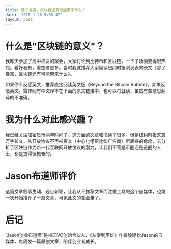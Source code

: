 ```yaml
---
title: 除了暴富，区块链还有可能带来什么？
date: '2018-1-28 5:05:47'
layout: post
---
```


# 什么是"区块链的意义"？

我昨天参加了高中校友的聚会，大家讨论到比特币和区块链，一下子场面变得很热烈。看好者有，看空者更多。当时我就推荐大家阅读纽约时报刚发表的长文《除了暴富，区块链还有可能带来什么》。

如果你不反感英文，推荐直接阅读英文版《Beyond the Bitcoin Bubble》。如果反感英文，雷锋网有中文译本在下面的原文链接中，也可以将就读，虽然有些意思翻译的不准确。

# 我为什么对此感兴趣？

我已经关注加密货币两年时间了。这方面的文章和书读了很多。但是纽约时报这篇万字长文，从开放协议不再被资本（中心化组织比如广告商）所裹挟的角度，去分析了区块链作为新一代互联网开放协议的潜力，让我们不管是币圈还是链圈的人士，都是觉得很振奋的。

# Jason布道师评价

这篇文章叙事生动、观点新颖，让我从不推荐文章而注重工具的这个自媒体，也第一次开始推荐了一篇文章，可见此文的含金量了。

# 后记

“Jason创业布道师”是校园VC创始合伙人、《从零到英雄》作者殷建松Jason的自媒体，每周发一篇原创文章，陪伴创业者成长。
